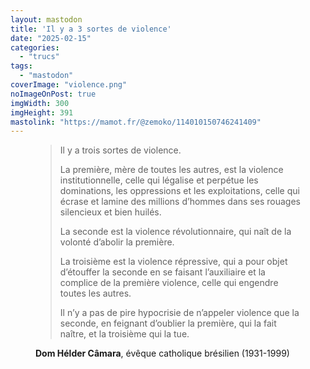 ```yaml
---
layout: mastodon
title: 'Il y a 3 sortes de violence'
date: "2025-02-15"
categories: 
  - "trucs"
tags: 
  - "mastodon"
coverImage: "violence.png"
noImageOnPost: true
imgWidth: 300
imgHeight: 391
mastolink: "https://mamot.fr/@zemoko/114010150746241409"
---
```


<figure>
  <blockquote class="citation"><div>
    <p>Il y a trois sortes de violence.</p>
    <p>La première, mère de toutes les autres, est la violence institutionnelle, celle qui légalise et perpétue les dominations, les oppressions et les exploitations, celle qui écrase et lamine des millions d’hommes dans ses rouages silencieux et bien huilés.</p>
    <p>La seconde est la violence révolutionnaire, qui naît de la volonté d’abolir la première.</p>
    <p>La troisième est la violence répressive, qui a pour objet d’étouffer la seconde en se faisant l’auxiliaire et la complice de la première violence, celle qui engendre toutes les autres.</p>
    <p>Il n’y a pas de pire hypocrisie de n’appeler violence que la seconde, en feignant d’oublier la première, qui la fait naître, et la troisième qui la tue.</p>
  </div></blockquote>
  <figcaption><strong>Dom Hélder Câmara</strong>, évêque catholique brésilien (1931-1999)</figcaption>
</figure>
